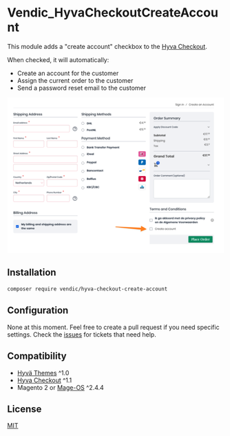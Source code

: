 # Vendic_HyvaCheckoutCreateAccount
This module adds a "create account" checkbox to the [Hyva Checkout](https://www.hyva.io/hyva-checkout.html). 

When checked, it will automatically:
- Create an account for the customer
- Assign the current order to the customer
- Send a password reset email to the customer

![Screenshot](./media/screenshot.png)

## Installation
```bash
composer require vendic/hyva-checkout-create-account
```

## Configuration
None at this moment. Feel free to create a pull request if you need specific settings. Check the [issues](https://github.com/Vendic/hyva-checkout-create-account/issues) for tickets that need help.

## Compatibility
- [Hyvä Themes](https://www.hyva.io/hyva-themes-license.html) ^1.0
- [Hyva Checkout](https://www.hyva.io/hyva-checkout.html) ^1.1
- Magento 2 or [Mage-OS](https://mage-os.org/) ^2.4.4

## License
[MIT](./LICENSE.txt)
